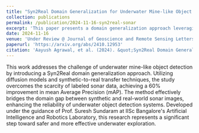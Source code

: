 ```yaml
---
title: "Syn2Real Domain Generalization for Underwater Mine-like Object Detection Using Side-Scan Sonar"
collection: publications
permalink: /publication/2024-11-16-syn2real-sonar
excerpt: 'This paper presents a domain generalization approach leveraging diffusion models and side-scan sonar images to improve underwater mine-like object detection.'
date: 2024-11-16
venue: 'Under Review @ Journal of Geoscience and Remote Sensing Letters'
paperurl: 'https://arxiv.org/abs/2410.12953'
citation: 'Aayush Agrawal, et al. (2024). &quot;Syn2Real Domain Generalization for Underwater Mine-like Object Detection Using Side-Scan Sonar.&quot; <i>arXiv preprint arXiv:2410.12953</i>.'
---
```


This work addresses the challenge of underwater mine-like object detection by introducing a Syn2Real domain generalization approach. Utilizing diffusion models and synthetic-to-real transfer techniques, the study overcomes the scarcity of labeled sonar data, achieving a 60% improvement in mean Average Precision (mAP). The method effectively bridges the domain gap between synthetic and real-world sonar images, enhancing the reliability of underwater object detection systems. Developed under the guidance of Prof. Suresh Sundaram at IISc Bangalore's Artificial Intelligence and Robotics Laboratory, this research represents a significant step toward safer and more effective underwater exploration.
